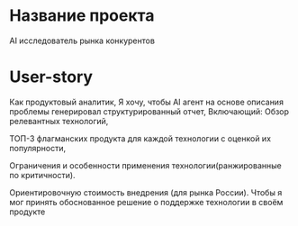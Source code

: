 # Название проекта
AI исследователь рынка конкурентов

# User-story

Как продуктовый аналитик,
Я хочу, чтобы AI агент на основе описания проблемы генерировал структурированный отчет,
Включающий:
Обзор релевантных технологий,

ТОП-3 флагманских продукта для каждой технологии с оценкой их популярности,

Ограничения и особенности применения технологии(ранжированные по критичности).

Ориентировочную стоимость внедрения (для рынка России).
Чтобы я мог принять обоснованное решение о поддержке технологии в своём продукте
